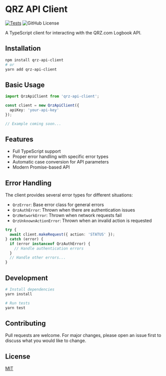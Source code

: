# QRZ API Client

[![Tests](https://github.com/cabin-interactive/qrz-api-client/actions/workflows/test.yml/badge.svg)](https://github.com/cabin-interactive/qrz-api-client/actions)
![GitHub License](https://img.shields.io/github/license/cabin-interactive/qrz-api-client)


A TypeScript client for interacting with the QRZ.com Logbook API.

## Installation

```bash
npm install qrz-api-client
# or
yarn add qrz-api-client
```

## Basic Usage

```typescript
import QrzApiClient from 'qrz-api-client';

const client = new QrzApiClient({
  apiKey: 'your-api-key'
});

// Example coming soon...
```

## Features

- Full TypeScript support
- Proper error handling with specific error types
- Automatic case conversion for API parameters
- Modern Promise-based API

## Error Handling

The client provides several error types for different situations:

- `QrzError`: Base error class for general errors
- `QrzAuthError`: Thrown when there are authentication issues
- `QrzNetworkError`: Thrown when network requests fail
- `QrzUnknownActionError`: Thrown when an invalid action is requested

```typescript
try {
  await client.makeRequest({ action: 'STATUS' });
} catch (error) {
  if (error instanceof QrzAuthError) {
    // Handle authentication errors
  }
  // Handle other errors...
}
```

## Development

```bash
# Install dependencies
yarn install

# Run tests
yarn test
```

## Contributing

Pull requests are welcome. For major changes, please open an issue first to discuss what you would like to change.

## License

[MIT](https://choosealicense.com/licenses/mit/)
